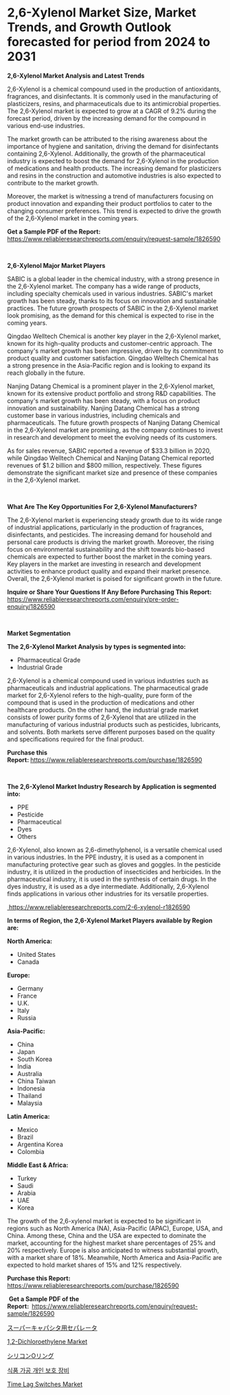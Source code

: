<p><h1>2,6-Xylenol Market Size, Market Trends, and Growth Outlook forecasted for period from 2024 to 2031</h1></p><p><strong>2,6-Xylenol Market Analysis and Latest Trends</strong></p>
<p><p>2,6-Xylenol is a chemical compound used in the production of antioxidants, fragrances, and disinfectants. It is commonly used in the manufacturing of plasticizers, resins, and pharmaceuticals due to its antimicrobial properties. The 2,6-Xylenol market is expected to grow at a CAGR of 9.2% during the forecast period, driven by the increasing demand for the compound in various end-use industries.</p><p>The market growth can be attributed to the rising awareness about the importance of hygiene and sanitation, driving the demand for disinfectants containing 2,6-Xylenol. Additionally, the growth of the pharmaceutical industry is expected to boost the demand for 2,6-Xylenol in the production of medications and health products. The increasing demand for plasticizers and resins in the construction and automotive industries is also expected to contribute to the market growth.</p><p>Moreover, the market is witnessing a trend of manufacturers focusing on product innovation and expanding their product portfolios to cater to the changing consumer preferences. This trend is expected to drive the growth of the 2,6-Xylenol market in the coming years.</p></p>
<p><strong>Get a Sample PDF of the Report:&nbsp;</strong> <a href="https://www.reliableresearchreports.com/enquiry/request-sample/1826590">https://www.reliableresearchreports.com/enquiry/request-sample/1826590</a></p>
<p>&nbsp;</p>
<p><strong>2,6-Xylenol Major Market Players</strong></p>
<p><p>SABIC is a global leader in the chemical industry, with a strong presence in the 2,6-Xylenol market. The company has a wide range of products, including specialty chemicals used in various industries. SABIC's market growth has been steady, thanks to its focus on innovation and sustainable practices. The future growth prospects of SABIC in the 2,6-Xylenol market look promising, as the demand for this chemical is expected to rise in the coming years.</p><p>Qingdao Welltech Chemical is another key player in the 2,6-Xylenol market, known for its high-quality products and customer-centric approach. The company's market growth has been impressive, driven by its commitment to product quality and customer satisfaction. Qingdao Welltech Chemical has a strong presence in the Asia-Pacific region and is looking to expand its reach globally in the future.</p><p>Nanjing Datang Chemical is a prominent player in the 2,6-Xylenol market, known for its extensive product portfolio and strong R&D capabilities. The company's market growth has been steady, with a focus on product innovation and sustainability. Nanjing Datang Chemical has a strong customer base in various industries, including chemicals and pharmaceuticals. The future growth prospects of Nanjing Datang Chemical in the 2,6-Xylenol market are promising, as the company continues to invest in research and development to meet the evolving needs of its customers.</p><p>As for sales revenue, SABIC reported a revenue of $33.3 billion in 2020, while Qingdao Welltech Chemical and Nanjing Datang Chemical reported revenues of $1.2 billion and $800 million, respectively. These figures demonstrate the significant market size and presence of these companies in the 2,6-Xylenol market.</p></p>
<p>&nbsp;</p>
<p><strong>What Are The Key Opportunities For 2,6-Xylenol Manufacturers?</strong></p>
<p><p>The 2,6-Xylenol market is experiencing steady growth due to its wide range of industrial applications, particularly in the production of fragrances, disinfectants, and pesticides. The increasing demand for household and personal care products is driving the market growth. Moreover, the rising focus on environmental sustainability and the shift towards bio-based chemicals are expected to further boost the market in the coming years. Key players in the market are investing in research and development activities to enhance product quality and expand their market presence. Overall, the 2,6-Xylenol market is poised for significant growth in the future.</p></p>
<p><strong>Inquire or Share Your Questions If Any Before Purchasing This Report:</strong> <a href="https://www.reliableresearchreports.com/enquiry/pre-order-enquiry/1826590">https://www.reliableresearchreports.com/enquiry/pre-order-enquiry/1826590</a></p>
<p>&nbsp;</p>
<p><strong>Market Segmentation</strong></p>
<p><strong>The 2,6-Xylenol Market Analysis by types is segmented into:</strong></p>
<p><ul><li>Pharmaceutical Grade</li><li>Industrial Grade</li></ul></p>
<p><p>2,6-Xylenol is a chemical compound used in various industries such as pharmaceuticals and industrial applications. The pharmaceutical grade market for 2,6-Xylenol refers to the high-quality, pure form of the compound that is used in the production of medications and other healthcare products. On the other hand, the industrial grade market consists of lower purity forms of 2,6-Xylenol that are utilized in the manufacturing of various industrial products such as pesticides, lubricants, and solvents. Both markets serve different purposes based on the quality and specifications required for the final product.</p></p>
<p><strong>Purchase this Report:&nbsp;</strong><a href="https://www.reliableresearchreports.com/purchase/1826590">https://www.reliableresearchreports.com/purchase/1826590</a></p>
<p>&nbsp;</p>
<p><strong>The 2,6-Xylenol Market Industry Research by Application is segmented into:</strong></p>
<p><ul><li>PPE</li><li>Pesticide</li><li>Pharmaceutical</li><li>Dyes</li><li>Others</li></ul></p>
<p><p>2,6-Xylenol, also known as 2,6-dimethylphenol, is a versatile chemical used in various industries. In the PPE industry, it is used as a component in manufacturing protective gear such as gloves and goggles. In the pesticide industry, it is utilized in the production of insecticides and herbicides. In the pharmaceutical industry, it is used in the synthesis of certain drugs. In the dyes industry, it is used as a dye intermediate. Additionally, 2,6-Xylenol finds applications in various other industries for its versatile properties.</p></p>
<p><a href="https://www.reliableresearchreports.com/2-6-xylenol-r1826590">&nbsp;https://www.reliableresearchreports.com/2-6-xylenol-r1826590</a></p>
<p><strong>In terms of Region, the 2,6-Xylenol Market Players available by Region are:</strong></p>
<p>
    <p> <strong> North America: </strong>
        <ul>
            <li>United States</li>
            <li>Canada</li>
        </ul>
        </p> 
    <p> <strong> Europe: </strong>
        <ul>
            <li>Germany</li>
            <li>France</li>
            <li>U.K.</li>
            <li>Italy</li>
            <li>Russia</li>
        </ul>
        </p> 
    <p> <strong> Asia-Pacific: </strong>
        <ul>
            <li>China</li>
            <li>Japan</li>
            <li>South Korea</li>
            <li>India</li>
            <li>Australia</li>
            <li>China Taiwan</li>
            <li>Indonesia</li>
            <li>Thailand</li>
            <li>Malaysia</li>
        </ul>
        </p> 
    <p> <strong> Latin America: </strong>
        <ul>
            <li>Mexico</li>
            <li>Brazil</li>
            <li>Argentina Korea</li>
            <li>Colombia</li>
        </ul>
        </p> 
    <p> <strong> Middle East & Africa: </strong>
        <ul>
            <li>Turkey</li>
            <li>Saudi</li>
            <li>Arabia</li>
            <li>UAE</li>
            <li>Korea</li>
        </ul>
    </p>
    </p>
<p><p>The growth of the 2,6-xylenol market is expected to be significant in regions such as North America (NA), Asia-Pacific (APAC), Europe, USA, and China. Among these, China and the USA are expected to dominate the market, accounting for the highest market share percentages of 25% and 20% respectively. Europe is also anticipated to witness substantial growth, with a market share of 18%. Meanwhile, North America and Asia-Pacific are expected to hold market shares of 15% and 12% respectively.</p></p>
<p><strong>Purchase this Report: </strong><a href="https://www.reliableresearchreports.com/purchase/1826590">https://www.reliableresearchreports.com/purchase/1826590</a></p>
<p>&nbsp;<strong>Get a Sample PDF of the Report:&nbsp;&nbsp;</strong><a href="https://www.reliableresearchreports.com/enquiry/request-sample/1826590">https://www.reliableresearchreports.com/enquiry/request-sample/1826590</a></p>
<p><strong></strong></p>
<p><p><a href="https://github.com/qwpelcjko9242629/Market-Research-Report-List-2/blob/main/1490096110095.md">スーパーキャパシタ用セパレータ</a></p><p><a href="https://github.com/Angelnienowdseej3e45z3p8c/Market-Research-Report-List-2/blob/main/12-dichloroethylene-market.md">1,2-Dichloroethylene Market</a></p><p><a href="https://github.com/gfggqjbfys368009/Market-Research-Report-List-2/blob/main/6552568110096.md">シリコンOリング</a></p><p><a href="https://github.com/Gregost89076vddcv/Market-Research-Report-List-1/blob/main/5658125104859.md">식품 가공 개인 보호 장비</a></p><p><a href="https://issuu.com/reportprime-2/docs/time-lag-switches-market-size-2030.pptx">Time Lag Switches Market</a></p></p>